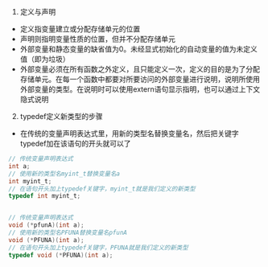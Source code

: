 1. 定义与声明
- 定义指变量建立或分配存储单元的位置
- 声明则指明变量性质的位置，但并不分配存储单元
- 外部变量和静态变量的缺省值为0。未经显式初始化的自动变量的值为未定义值（即为垃圾）
- 外部变量必须在所有函数之外定义，且只能定义一次，定义的目的是为了分配存储单元。在每一个函数中都要对所要访问的外部变量进行说明，说明所使用外部变量的类型。在说明时可以使用extern语句显示指明，也可以通过上下文隐式说明

2. typedef定义新类型的步骤
- 在传统的变量声明表达式里，用新的类型名替换变量名，然后把关键字typedef加在该语句的开头就可以了

```C
// 传统变量声明表达式
int a;
// 使用新的类型名myint_t替换变量名a
int myint_t;
// 在语句开头加上typedef关键字，myint_t就是我们定义的新类型
typedef int myint_t;


// 传统变量声明表达式
void (*pfunA)(int a);
// 使用新的类型名PFUNA替换变量名pfunA
void (*PFUNA)(int a);
// 在语句开头加上typedef关键字，PFUNA就是我们定义的新类型
typedef void (*PFUNA)(int a);

```